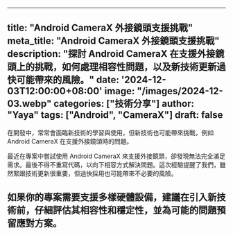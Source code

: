 
---
title: "Android CameraX 外接鏡頭支援挑戰"
meta_title: "Android CameraX 外接鏡頭支援挑戰"
description: "探討 Android CameraX 在支援外接鏡頭上的挑戰，如何處理相容性問題，以及新技術更新過快可能帶來的風險。"
date: '2024-12-03T12:00:00+08:00'
image: "/images/2024-12-03.webp"
categories: ["技術分享"]
author: "Yaya"
tags: ["Android", "CameraX"]
draft: false
---
在開發中，常常會面臨新技術的學習與使用，但新技術也可能帶來挑戰，例如 Android CameraX 在支援外接鏡頭時的問題。

最近在專案中嘗試使用 Android CameraX 來支援外接鏡頭，卻發現無法完全滿足需求。最後不得不重寫代碼，以向下相容方式解決問題。這次經驗提醒了我們，雖然緊跟技術更新很重要，但過快採用也可能帶來不必要的風險。

如果你的專案需要支援多樣硬體設備，建議在引入新技術前，仔細評估其相容性和穩定性，並為可能的問題預留應對方案。
---
